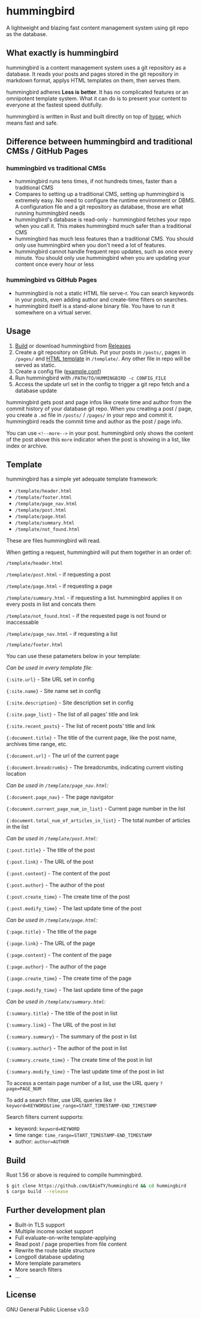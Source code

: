 # hummingbird

A lightweight and blazing fast content management system using git repo as the database.

## What exactly is hummingbird

hummingbird is a content management system uses a git repository as a database. It reads your posts and pages stored in the git repository in markdown format, applys HTML templates on them, then serves them.

hummingbird adheres **Less is better**. It has no complicated features or an omnipotent template system. What it can do is to present your content to everyone at the fastest speed dutifully.

hummingbird is written in Rust and built directly on top of [hyper](https://github.com/hyperium/hyper), which means fast and safe.

## Difference between hummingbird and traditional CMSs / GitHub Pages

### hummingbird vs traditional CMSs

- hummingbird runs tens times, if not hundreds times, faster than a traditional CMS
- Compares to setting up a traditional CMS, setting up hummingbird is extremely easy. No need to configure the runtime environment or DBMS. A configuration file and a git repository as database, those are what running hummingbird needs
- hummingbird's database is read-only - hummingbird fetches your repo when you call it. This makes hummingbird much safer than a traditional CMS
- hummingbird has much less features than a traditional CMS. You should only use hummingbird when you don't need a lot of features.
- hummingbird cannot handle frequent repo updates, such as once every minute. You should only use hummingbird when you are updating your content once every hour or less

### hummingbird vs GitHub Pages
- hummingbird is not a static HTML file serve-r. You can search keywords in your posts, even adding author and create-time filters on searches.
- hummingbird itself is a stand-alone binary file. You have to run it somewhere on a virtual server.

## Usage

1. [Build](#Build) or download hummingbird from [Releases](https://github.com/EAimTY/hummingbird/releases/latest)
2. Create a git repository on GitHub. Put your posts in `/posts/`, pages in `/pages/` and [HTML template](#Template) in `/template/`. Any other file in repo will be served as static.
3. Create a config file ([example.conf](https://github.com/EAimTY/hummingbird/blob/master/hummingbird.conf))
4. Run hummingbird with `/PATH/TO/HUMMINGBIRD -c CONFIG_FILE`
5. Access the update url set in the config to trigger a git repo fetch and a database update

hummingbird gets post and page infos like create time and author from the commit history of your database git repo. When you creating a post / page, you create a `.md` file in `/posts/` / `/pages/` in your repo and commit it. hummingbird reads the commit time and author as the post / page info.

You can use `<!--more-->` in your post. hummingbird only shows the content of the post above this `more` indicator when the post is showing in a list, like index or archive.

## Template

hummingbird has a simple yet adequate template framework:

- `/template/header.html`
- `/template/footer.html`
- `/template/page_nav.html`
- `/template/post.html`
- `/template/page.html`
- `/template/summary.html`
- `/template/not_found.html`

These are files hummingbird will read.

When getting a request, hummingbird will put them together in an order of:

`/template/header.html`

`/template/post.html` - if requesting a post

`/template/page.html` - if requesting a page

`/template/summary.html` - if requesting a list. hummingbird applies it on every posts in list and concats them

`/template/not_found.html` - if the requested page is not found or inaccessable

`/template/page_nav.html` - if requesting a list

`/template/footer.html`

You can use these patameters below in your template:


*Can be used in every template file:*

`{:site.url}` - Site URL set in config

`{:site.name}` - Site name set in config

`{:site.description}` - Site description set in config

`{:site.page_list}` - The list of all pages' title and link

`{:site.recent_posts}` - The list of recent posts' title and link

`{:document.title}` - The title of the current page, like the post name, archives time range, etc.

`{:document.url}` - The url of the current page

`{:document.breadcrumbs}` - The breadcrumbs, indicating current visiting location


*Can be used in `/template/page_nav.html`:*

`{:document.page_nav}` - The page navigator

`{:document.current_page_num_in_list}` - Current page number in the list

`{:document.total_num_of_articles_in_list}` - The total number of articles in the list


*Can be used in `/template/post.html`:*

`{:post.title}` - The title of the post

`{:post.link}` - The URL of the post

`{:post.content}` - The content of the post

`{:post.author}` - The author of the post

`{:post.create_time}` - The create time of the post

`{:post.modify_time}` - The last update time of the post


*Can be used in `/template/page.html`:*

`{:page.title}` - The title of the page

`{:page.link}` - The URL of the page

`{:page.content}` - The content of the page

`{:page.author}` - The author of the page

`{:page.create_time}` - The create time of the page

`{:page.modify_time}` - The last update time of the page


*Can be used in `/template/summary.html`:*

`{:summary.title}` - The title of the post in list

`{:summary.link}` - The URL of the post in list

`{:summary.summary}` - The summary of the post in list

`{:summary.author}` - The author of the post in list

`{:summary.create_time}` - The create time of the post in list

`{:summary.modify_time}` - The last update time of the post in list


To access a centain page number of a list, use the URL query `?page=PAGE_NUM`

To add a search filter, use URL queries like `?keyword=KEYWORD&time_range=START_TIMESTAMP-END_TIMESTAMP`

Search filters current supports:

- keyword: `keyword=KEYWORD`
- time range: `time_range=START_TIMESTAMP-END_TIMESTAMP`
- author: `author=AUTHOR`

## Build

Rust 1.56 or above is required to compile hummingbird.

```bash
$ git clone https://github.com/EAimTY/hummingbird && cd hummingbird
$ cargo build --release
```

## Further development plan

- Built-in TLS support
- Multiple income socket support
- Full evaluate-on-write template-applying
- Read post / page properties from file content
- Rewrite the route table structure
- Longpoll database updating
- More template parameters
- More search filters
- ...

## License

GNU General Public License v3.0
